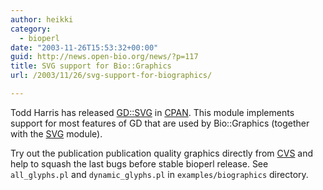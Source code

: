 ```yaml
---
author: heikki
category:
  - bioperl
date: "2003-11-26T15:53:32+00:00"
guid: http://news.open-bio.org/news/?p=117
title: SVG support for Bio::Graphics
url: /2003/11/26/svg-support-for-biographics/

---
```

Todd Harris has released
[GD::SVG](http://toddot.net/projects/GD-SVG/index.shtml)
in
[CPAN](http://search.cpan.org/author/TWH/GD-SVG-0.19/). This module implements support for most features of GD that are used by Bio::Graphics (together with the
[SVG](http://search.cpan.org/author/RONAN/SVG-2.27/) module).

Try out the publication publication quality graphics
directly from
[CVS](http://cvs.bioperl.org/) and help to squash the last bugs before stable bioperl release. See `all_glyphs.pl` and `dynamic_glyphs.pl` in `examples/biographics` directory.
